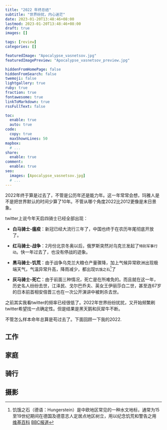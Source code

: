 ```yaml
---
title: "2022 年终总结"
subtitle: "世界纷扰，内心迷茫"
date: 2023-01-20T13:48:46+08:00
lastmod: 2023-01-20T13:48:46+08:00
draft: true
images: []

tags: [review]
categories: []

featuredImage: "Apocalypse_vasnetsov.jpg"
featuredImagePreview: "Apocalypse_vasnetsov_preview.jpg"

hiddenFromHomePage: false
hiddenFromSearch: false
twemoji: false
lightgallery: true
ruby: true
fraction: true
fontawesome: true
linkToMarkdown: true
rssFullText: false

toc:
  enable: true
  auto: true
code:
  copy: true
  maxShownLines: 50
mapbox:
  # ...
share:
  enable: true
comment:
  enable: true
seo:
  images: [Apocalypse_vasnetsov.jpg]
  # ...
---
```

2022年终于算是过去了，不管是公历年还是能力年。这一年常常会想，玛雅人是不是把世界默认的时间少算了10年。不管从哪个角度2022比2012更像是末日景象。

<!--more-->

twitter上说今年天启四骑士已经全部出现：

- **白马骑士-瘟疫**：新冠已经大流行三年了，中国也终于在农历年尾彻底开放了。

- **红马骑士-战争**：2月份北京冬奥以后，俄罗斯突然对乌克兰发起了`特别军事行动`。快一年过去了，也没有停战的迹象。

- **黑马骑士-饥荒**：由于战争乌克兰大粮仓产量骤降，加上气候异常欧洲出现极端天气，气温异常升高，降雨减少，都出现`饥饿之石`[^1]了

- **灰马骑士-死亡**：由于前面三种情况，死亡是在所难免的。而且就在这一年，历史名人纷纷去世，江泽民、戈尔巴乔夫、英女王伊丽莎白二世，甚至连67岁的日本前首相安倍晋三也在一次公开演讲中被刺杀去世。

之前其实我看twitter的频率已经很低了。2022年世界纷纷扰扰，又开始频繁刷twitter希望找一点确定性。但是结果是黑天鹅和灰犀牛不断。

不管怎么样本命年总算是苟过去了。下面回顾一下我的2022.

## 工作

## 家庭

## 骑行

## 摄影



[^1]: 饥饿之石（德语：Hungerstein）是中欧地区常见的一种水文地标，通常为15至19世纪期间在德国及德意志人定居点地区树立，用以纪念饥荒和警告之用 [维基百科](https://zh.m.wikipedia.org/zh-hans/饥饿之石) [BBC报道](https://www.bbc.com/zhongwen/simp/world-62590367)

